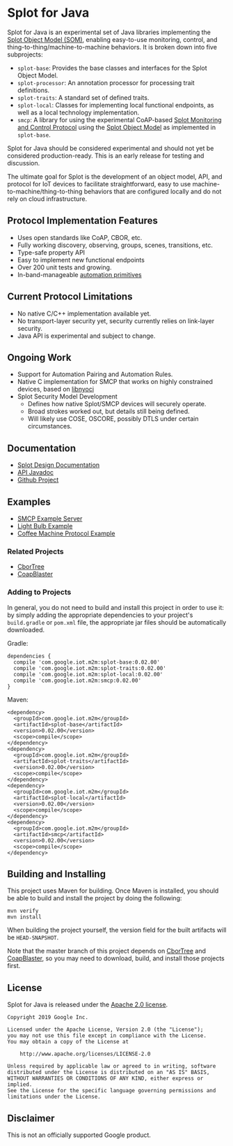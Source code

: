 Splot for Java
==============

Splot for Java is an experimental set of Java libraries implementing
the [Splot Object Model (SOM)][SOM], enabling easy-to-use monitoring,
control, and thing-to-thing/machine-to-machine behaviors. It is broken
down into five subprojects:

*   `splot-base`: Provides the base classes and interfaces for the
    Splot Object Model.
*   `splot-processor`: An annotation processor for processing trait
    definitions.
*   `splot-traits`: A standard set of defined traits.
*   `splot-local`: Classes for implementing local functional
    endpoints, as well as a local technology implementation.
*   `smcp`: A library for using the experimental CoAP-based [Splot Monitoring and Control Protocol][SMCP]
   using the [Splot Object Model][SOM] as
   implemented in `splot-base`.

[SOM]: https://google.github.io/splot-java/splot-book/som/intro.html
[SMCP]: https://google.github.io/splot-java/splot-book/smcp/intro.html

Splot for Java should be considered experimental and should not yet be
considered production-ready. This is an early release for testing and
discussion.

The ultimate goal for Splot is the development of an object model, API,
and protocol for IoT devices to facilitate straightforward,
easy to use machine-to-machine/thing-to-thing behaviors that are configured
locally and do not rely on cloud infrastructure.

## Protocol Implementation Features ##

*   Uses open standards like CoAP, CBOR, etc.
*   Fully working discovery, observing, groups, scenes, transitions, etc.
*   Type-safe property API
*   Easy to implement new functional endpoints
*   Over 200 unit tests and growing.
*   In-band-manageable [automation primitives](doc/automation.md)

## Current Protocol Limitations ##

*   No native C/C++ implementation available yet.
*   No transport-layer security yet, security currently relies on
    link-layer security.
*   Java API is experimental and subject to change.

## Ongoing Work ##

*   Support for Automation Pairing and Automation Rules.
*   Native C implementation for SMCP that works on highly constrained
    devices, based on [libnyoci](http://libnyoci.org)
*   Splot Security Model Development
    *   Defines how native Splot/SMCP devices will securely operate.
    *   Broad strokes worked out, but details still being defined.
    *   Will likely use COSE, OSCORE, possibly DTLS under certain
        circumstances.

## Documentation ##

*   [Splot Design Documentation](https://google.github.io/splot-java/splot-book/)
*   [API Javadoc](https://google.github.io/splot-java/releases/latest/apidocs/)
*   [Github Project](https://github.com/google/splot-java)

## Examples ##

*   [SMCP Example Server](smcp-example-server/)
*   [Light Bulb Example](smcp-example-server/src/main/java/com/example/smcp/server/MyLightBulb.java)
*   [Coffee Machine Protocol Example](https://docs.google.com/document/d/e/2PACX-1vQselDu8k3rLdt8Qncy5ryL3uz7toLzzHgS6Sz9F0bfl1IhJsGzvsBG-WP5u3dLDkjITJipCFy6Ip18/pub)

<!-- TODO: Update this with real URL
*   [High-level introductory slide deck](TBD)
-->


### Related Projects ###

*   [CborTree](https://github.com/google/cbortree)
*   [CoapBlaster](https://github.com/google/coapblaster)

### Adding to Projects ###

In general, you do not need to build and install this project
in order to use it: by simply adding the appropriate dependencies
to your project's `build.gradle` or `pom.xml` file, the appropriate
jar files should be automatically downloaded.

Gradle:

    dependencies {
      compile 'com.google.iot.m2m:splot-base:0.02.00'
      compile 'com.google.iot.m2m:splot-traits:0.02.00'
      compile 'com.google.iot.m2m:splot-local:0.02.00'
      compile 'com.google.iot.m2m:smcp:0.02.00'
    }

Maven:

    <dependency>
      <groupId>com.google.iot.m2m</groupId>
      <artifactId>splot-base</artifactId>
      <version>0.02.00</version>
      <scope>compile</scope>
    </dependency>
    <dependency>
      <groupId>com.google.iot.m2m</groupId>
      <artifactId>splot-traits</artifactId>
      <version>0.02.00</version>
      <scope>compile</scope>
    </dependency>
    <dependency>
      <groupId>com.google.iot.m2m</groupId>
      <artifactId>splot-local</artifactId>
      <version>0.02.00</version>
      <scope>compile</scope>
    </dependency>
    <dependency>
      <groupId>com.google.iot.m2m</groupId>
      <artifactId>smcp</artifactId>
      <version>0.02.00</version>
      <scope>compile</scope>
    </dependency>

## Building and Installing ##

This project uses Maven for building. Once Maven is installed, you
should be able to build and install the project by doing the
following:

    mvn verify
    mvn install

When building the project yourself, the version field for the
built artifacts will be `HEAD-SNAPSHOT`.

Note that the master branch of this project depends on
[CborTree](https://github.com/google/cbortree/) and
[CoapBlaster](https://github.com/google/coapblaster/), so you may need
to download, build, and install those projects first.


## License ##

Splot for Java is released under the [Apache 2.0 license](LICENSE).

    Copyright 2019 Google Inc.

    Licensed under the Apache License, Version 2.0 (the "License");
    you may not use this file except in compliance with the License.
    You may obtain a copy of the License at

        http://www.apache.org/licenses/LICENSE-2.0

    Unless required by applicable law or agreed to in writing, software
    distributed under the License is distributed on an "AS IS" BASIS,
    WITHOUT WARRANTIES OR CONDITIONS OF ANY KIND, either express or implied.
    See the License for the specific language governing permissions and
    limitations under the License.

## Disclaimer ##

This is not an officially supported Google product.
